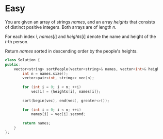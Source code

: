 # Easy

You are given an array of strings $names$, and an array $heights$ that consists of distinct positive integers. Both arrays are of length $n$.

For each index $i$, $names[i]$ and $heights[i]$ denote the name and height of the $i$-th person.

Return $names$ sorted in descending order by the people's heights.

```cpp
class Solution {
public:
    vector<string> sortPeople(vector<string>& names, vector<int>& heights) {
        int n = names.size();
        vector<pair<int, string>> vec(n);
        
        for (int i = 0; i < n; ++i)
            vec[i] = {heights[i], names[i]};
        
        sort(begin(vec), end(vec), greater<>());
        
        for (int i = 0; i < n; ++i)
            names[i] = vec[i].second;
        
        return names;
    }
};
```

